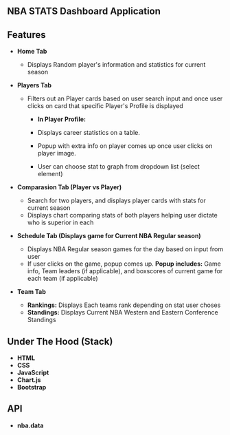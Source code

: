 ## NBA STATS Dashboard Application

## Features

- **Home Tab**

  - Displays Random player's information and statistics for current season

- **Players Tab**

  - Filters out an Player cards based on user search input and once user clicks on card
    that specific Player's Profile is displayed

    - **In Player Profile:**

    - Displays career statistics on a table.
    - Popup with extra info on player comes up once user clicks on player image.
    - User can choose stat to graph from dropdown list (select element)

- **Comparasion Tab (Player vs Player)**

  - Search for two players, and displays player cards with stats for current season
  - Displays chart comparing stats of both players helping user dictate who is superior in each

- **Schedule Tab (Displays game for Current NBA Regular season)**

  - Displays NBA Regular season games for the day based on input from user
  - If user clicks on the game, popup comes up.
    **Popup includes:** Game info, Team leaders (if applicable),
    and boxscores of current game for each team (if applicable)

- **Team Tab**
  - **Rankings:** Displays Each teams rank depending on stat user choses
  - **Standings:** Displays Current NBA Western and Eastern Conference Standings

## Under The Hood (Stack)

- **HTML**
- **CSS**
- **JavaScript**
- **Chart.js**
- **Bootstrap**

## API

- **nba.data**
